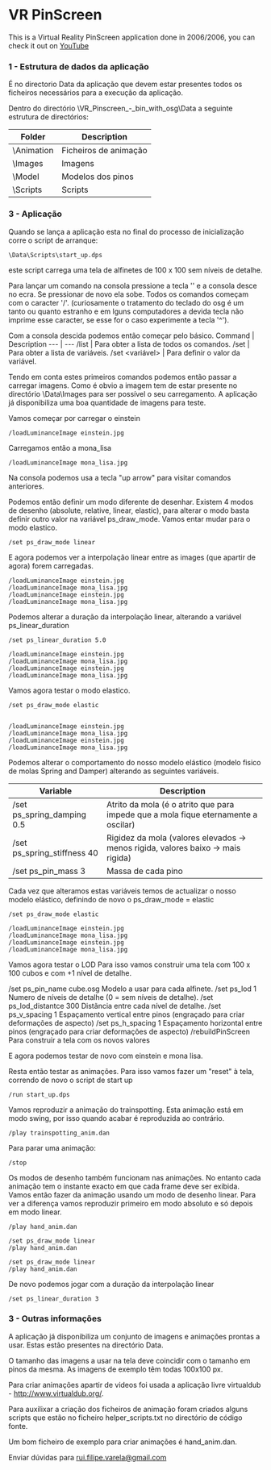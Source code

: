 # VR PinScreen
This is a Virtual Reality PinScreen application done in 2006/2006, you can check it out on [YouTube](https://www.youtube.com/watch?v=3d88JjktRXM&index=5&list=PLDC731868379777BF)

### 1 - Estrutura de dados da aplicação
É no directorio Data da aplicação que devem estar presentes todos os ficheiros necessários para a execução da aplicação.

Dentro do directório \VR_Pinscreen_-_bin_with_osg\Data a seguinte estrutura de directórios:

Folder | Description
--- | ---
\Animation | Ficheiros de animação
\Images | Imagens
\Model | Modelos dos pinos
\Scripts | Scripts


### 3 - Aplicação
Quando se lança a aplicação esta no final do processo de inicialização corre o script de arranque:
```
\Data\Scripts\start_up.dps
```
este script carrega uma tela de alfinetes de 100 x 100 sem níveis de detalhe.

Para lançar um comando na consola pressione a tecla '\' e a consola desce no ecra. Se pressionar de novo ela sobe.
Todos os comandos começam com o caracter '/'. (curiosamente o tratamento do teclado do osg é um tanto ou quanto estranho e em lguns computadores a devida tecla não imprime esse caracter, se esse for o caso experimente a tecla '^').

Com a consola descida podemos então começar pelo básico.
Command | Description
--- | ---
/list | Para obter a lista de todos os comandos.
/set <sem parametros> | Para obter a lista de variáveis.
/set <variável> <valor> | Para definir o valor da variável.

Tendo em conta estes primeiros comandos podemos então passar a carregar imagens. Como é obvio a imagem tem de estar presente no directório \Data\Images para ser possível o seu carregamento. A aplicação já disponibiliza uma boa quantidade de imagens para teste.

Vamos começar por carregar o einstein
```
/loadLuminanceImage einstein.jpg
```

Carregamos então a mona_lisa
```
/loadLuminanceImage mona_lisa.jpg
```

Na consola podemos usa a tecla "up arrow" para visitar comandos anteriores.

Podemos então definir um modo diferente de desenhar. Existem 4 modos de desenho (absolute, relative, linear, elastic), para alterar o modo basta definir outro valor na variável ps_draw_mode. Vamos entar mudar para o modo elastico.
```
/set ps_draw_mode linear
```

E agora podemos ver a interpolação linear entre as images (que apartir de agora) forem carregadas.
```
/loadLuminanceImage einstein.jpg
/loadLuminanceImage mona_lisa.jpg
/loadLuminanceImage einstein.jpg
/loadLuminanceImage mona_lisa.jpg
```

Podemos alterar a duração da interpolação linear, alterando a variável ps_linear_duration
```
/set ps_linear_duration 5.0

/loadLuminanceImage einstein.jpg
/loadLuminanceImage mona_lisa.jpg
/loadLuminanceImage einstein.jpg
/loadLuminanceImage mona_lisa.jpg
```
 
Vamos agora testar o modo elastico.
```
/set ps_draw_mode elastic


/loadLuminanceImage einstein.jpg
/loadLuminanceImage mona_lisa.jpg
/loadLuminanceImage einstein.jpg
/loadLuminanceImage mona_lisa.jpg
```

Podemos alterar o comportamento do nosso modelo elástico (modelo fisico de molas Spring and Damper) alterando as seguintes variáveis.

Variable | Description
--- | ---
/set ps_spring_damping 0.5 | Atrito da mola (é o atrito que para impede que a mola fique eternamente a oscilar)
/set ps_spring_stiffness 40 | Rigidez da mola (valores elevados -> menos rigida, valores baixo -> mais rigida)
/set ps_pin_mass 3 | Massa de cada pino

Cada vez que alteramos estas variáveis temos de actualizar o nosso modelo elástico, definindo de novo o ps_draw_mode = elastic
```
/set ps_draw_mode elastic

/loadLuminanceImage einstein.jpg
/loadLuminanceImage mona_lisa.jpg
/loadLuminanceImage einstein.jpg
/loadLuminanceImage mona_lisa.jpg
```

Vamos agora testar o LOD
Para isso vamos construir uma tela com 100 x 100 cubos e com +1 nível de detalhe.

/set ps_pin_name cube.osg		Modelo a usar para cada alfinete.
/set ps_lod 1					Numero de níveis de detalhe (0 = sem níveis de detalhe).
/set ps_lod_distantce 300		Distãncia entre cada nível de detalhe.
/set ps_v_spacing 1				Espaçamento vertical entre pinos (engraçado para criar deformações de aspecto) 
/set ps_h_spacing 1				Espaçamento horizontal entre pinos (engraçado para criar deformações de aspecto) 
/rebuildPinScreen				Para construir a tela com os novos valores

E agora podemos testar de novo com einstein e mona lisa.

Resta então testar as animações.
Para isso vamos fazer um "reset" à tela, correndo de novo o script de start up
```
/run start_up.dps
```

Vamos reproduzir a animação do trainspotting.
Esta animação está em modo swing, por isso quando acabar é reproduzida ao contrário.
```
/play trainspotting_anim.dan
```

Para parar uma animação:
```
/stop
```

Os modos de desenho também funcionam nas animações. No entanto cada animação tem o instante exacto em que cada frame deve ser exibida.
Vamos então fazer da animação usando um modo de desenho linear. Para ver a diferença vamos reproduzir primeiro em modo absoluto e só depois em modo linear.
```
/play hand_anim.dan

/set ps_draw_mode linear
/play hand_anim.dan

/set ps_draw_mode linear
/play hand_anim.dan
```

De novo podemos jogar com a duração da interpolação linear
```
/set ps_linear_duration 3
```


### 3 - Outras informações
A aplicação já disponibiliza um conjunto de imagens e animações prontas a usar. Estas estão presentes na directório Data.

O tamanho das imagens a usar na tela deve coincidir com o tamanho em pinos da mesma. As imagens de exemplo têm todas 100x100 px.

Para criar animações apartir de videos foi usada a aplicação livre virtualdub - http://www.virtualdub.org/. 

Para auxilixar a criação dos ficheiros de animação foram criados alguns scripts que estão no ficheiro helper_scripts.txt no directório de código fonte.

Um bom ficheiro de exemplo para criar animações é hand_anim.dan.

Enviar dúvidas para rui.filipe.varela@gmail.com





 
 


